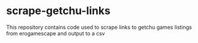 # scrape-getchu-links
This repository contains code used to scrape links to getchu games listings from erogamescape and output to a csv
